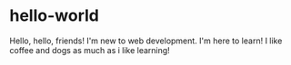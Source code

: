 # hello-world
Hello, hello, friends! I'm new to web development. I'm here to learn! I like coffee and dogs as much as i like learning!
